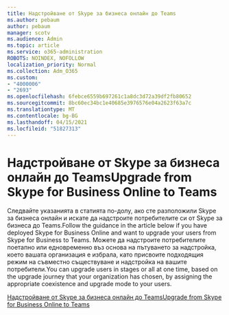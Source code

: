 ```yaml
---
title: Надстройване от Skype за бизнеса онлайн до Teams
ms.author: pebaum
author: pebaum
manager: scotv
ms.audience: Admin
ms.topic: article
ms.service: o365-administration
ROBOTS: NOINDEX, NOFOLLOW
localization_priority: Normal
ms.collection: Adm_O365
ms.custom:
- "4000006"
- "2693"
ms.openlocfilehash: 6febce6559b697261c1a8dc3d72a39df2fb80652
ms.sourcegitcommit: 8bc60ec34bc1e40685e3976576e04a2623f63a7c
ms.translationtype: MT
ms.contentlocale: bg-BG
ms.lasthandoff: 04/15/2021
ms.locfileid: "51827313"
---
```

# <a name="upgrade-from-skype-for-business-online-to-teams"></a><span data-ttu-id="6cae8-102">Надстройване от Skype за бизнеса онлайн до Teams</span><span class="sxs-lookup"><span data-stu-id="6cae8-102">Upgrade from Skype for Business Online to Teams</span></span>  

<span data-ttu-id="6cae8-103">Следвайте указанията в статията по-долу, ако сте разположили Skype за бизнеса онлайн и искате да надстроите потребителите си от Skype за бизнеса до Teams.</span><span class="sxs-lookup"><span data-stu-id="6cae8-103">Follow the guidance in the article below if you have deployed Skype for Business Online and want to upgrade your users from Skype for Business to Teams.</span></span> <span data-ttu-id="6cae8-104">Можете да надстроите потребителите поетапно или едновременно въз основа на пътуването за надстройка, което вашата организация е избрала, като присвоите подходящия режим на съвместно съществуване и надстройка на вашите потребители.</span><span class="sxs-lookup"><span data-stu-id="6cae8-104">You can upgrade users in stages or all at one time, based on the upgrade journey that your organization has chosen, by assigning the appropriate coexistence and upgrade mode to your users.</span></span>

[<span data-ttu-id="6cae8-105">Надстройване от Skype за бизнеса онлайн до Teams</span><span class="sxs-lookup"><span data-stu-id="6cae8-105">Upgrade from Skype for Business Online to Teams</span></span>](https://docs.microsoft.com/MicrosoftTeams/upgrade-to-teams-execute-skypeforbusinessonline) 